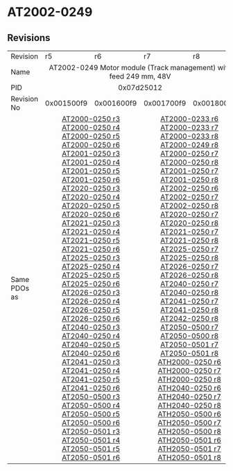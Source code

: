 # AT2002-0249

## Revisions
<table>
<tr>
<td>Revision</td>
<td>r5</td>
<td>r6</td>
<td>r7</td>
<td>r8</td>
</tr>
<tr>
<td>Name</td>
<td colspan=4 align="center">AT2002-0249 Motor module (Track management) with feed 249 mm, 48V</td>
</tr>
<tr>
<td>PID</td>
<td colspan=4 align="center">0x07d25012</td>
</tr>
<tr>
<td>Revision No</td>
<td>0x001500f9</td>
<td>0x001600f9</td>
<td>0x001700f9</td>
<td>0x001800f9</td>
</tr>
<tr>
<td>Same PDOs as</td>
<td colspan=2 align="center"><a href="AT2000-0250.md">AT2000-0250 r3</a><br/><a href="AT2000-0250.md">AT2000-0250 r4</a><br/><a href="AT2000-0250.md">AT2000-0250 r5</a><br/><a href="AT2000-0250.md">AT2000-0250 r6</a><br/><a href="AT2001-0250.md">AT2001-0250 r3</a><br/><a href="AT2001-0250.md">AT2001-0250 r4</a><br/><a href="AT2001-0250.md">AT2001-0250 r5</a><br/><a href="AT2001-0250.md">AT2001-0250 r6</a><br/><a href="AT2020-0250.md">AT2020-0250 r3</a><br/><a href="AT2020-0250.md">AT2020-0250 r4</a><br/><a href="AT2020-0250.md">AT2020-0250 r5</a><br/><a href="AT2020-0250.md">AT2020-0250 r6</a><br/><a href="AT2021-0250.md">AT2021-0250 r3</a><br/><a href="AT2021-0250.md">AT2021-0250 r4</a><br/><a href="AT2021-0250.md">AT2021-0250 r5</a><br/><a href="AT2021-0250.md">AT2021-0250 r6</a><br/><a href="AT2025-0250.md">AT2025-0250 r3</a><br/><a href="AT2025-0250.md">AT2025-0250 r4</a><br/><a href="AT2025-0250.md">AT2025-0250 r5</a><br/><a href="AT2025-0250.md">AT2025-0250 r6</a><br/><a href="AT2026-0250.md">AT2026-0250 r3</a><br/><a href="AT2026-0250.md">AT2026-0250 r4</a><br/><a href="AT2026-0250.md">AT2026-0250 r5</a><br/><a href="AT2026-0250.md">AT2026-0250 r6</a><br/><a href="AT2040-0250.md">AT2040-0250 r3</a><br/><a href="AT2040-0250.md">AT2040-0250 r4</a><br/><a href="AT2040-0250.md">AT2040-0250 r5</a><br/><a href="AT2040-0250.md">AT2040-0250 r6</a><br/><a href="AT2041-0250.md">AT2041-0250 r3</a><br/><a href="AT2041-0250.md">AT2041-0250 r4</a><br/><a href="AT2041-0250.md">AT2041-0250 r5</a><br/><a href="AT2041-0250.md">AT2041-0250 r6</a><br/><a href="AT2050-0500.md">AT2050-0500 r3</a><br/><a href="AT2050-0500.md">AT2050-0500 r4</a><br/><a href="AT2050-0500.md">AT2050-0500 r5</a><br/><a href="AT2050-0500.md">AT2050-0500 r6</a><br/><a href="AT2050-0501.md">AT2050-0501 r3</a><br/><a href="AT2050-0501.md">AT2050-0501 r4</a><br/><a href="AT2050-0501.md">AT2050-0501 r5</a><br/><a href="AT2050-0501.md">AT2050-0501 r6</a></td>
<td colspan=2 align="center"><a href="AT2000-0233.md">AT2000-0233 r6</a><br/><a href="AT2000-0233.md">AT2000-0233 r7</a><br/><a href="AT2000-0233.md">AT2000-0233 r8</a><br/><a href="AT2000-0249.md">AT2000-0249 r8</a><br/><a href="AT2000-0250.md">AT2000-0250 r7</a><br/><a href="AT2000-0250.md">AT2000-0250 r8</a><br/><a href="AT2001-0250.md">AT2001-0250 r7</a><br/><a href="AT2001-0250.md">AT2001-0250 r8</a><br/><a href="AT2002-0250.md">AT2002-0250 r6</a><br/><a href="AT2002-0250.md">AT2002-0250 r7</a><br/><a href="AT2002-0250.md">AT2002-0250 r8</a><br/><a href="AT2020-0250.md">AT2020-0250 r7</a><br/><a href="AT2020-0250.md">AT2020-0250 r8</a><br/><a href="AT2021-0250.md">AT2021-0250 r7</a><br/><a href="AT2021-0250.md">AT2021-0250 r8</a><br/><a href="AT2025-0250.md">AT2025-0250 r7</a><br/><a href="AT2025-0250.md">AT2025-0250 r8</a><br/><a href="AT2026-0250.md">AT2026-0250 r7</a><br/><a href="AT2026-0250.md">AT2026-0250 r8</a><br/><a href="AT2040-0250.md">AT2040-0250 r7</a><br/><a href="AT2040-0250.md">AT2040-0250 r8</a><br/><a href="AT2041-0250.md">AT2041-0250 r7</a><br/><a href="AT2041-0250.md">AT2041-0250 r8</a><br/><a href="AT2042-0250.md">AT2042-0250 r8</a><br/><a href="AT2050-0500.md">AT2050-0500 r7</a><br/><a href="AT2050-0500.md">AT2050-0500 r8</a><br/><a href="AT2050-0501.md">AT2050-0501 r7</a><br/><a href="AT2050-0501.md">AT2050-0501 r8</a><br/><a href="ATH2000-0250.md">ATH2000-0250 r6</a><br/><a href="ATH2000-0250.md">ATH2000-0250 r7</a><br/><a href="ATH2000-0250.md">ATH2000-0250 r8</a><br/><a href="ATH2040-0250.md">ATH2040-0250 r6</a><br/><a href="ATH2040-0250.md">ATH2040-0250 r7</a><br/><a href="ATH2040-0250.md">ATH2040-0250 r8</a><br/><a href="ATH2050-0500.md">ATH2050-0500 r6</a><br/><a href="ATH2050-0500.md">ATH2050-0500 r7</a><br/><a href="ATH2050-0500.md">ATH2050-0500 r8</a><br/><a href="ATH2050-0501.md">ATH2050-0501 r6</a><br/><a href="ATH2050-0501.md">ATH2050-0501 r7</a><br/><a href="ATH2050-0501.md">ATH2050-0501 r8</a></td>
</tr>
</table>
